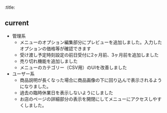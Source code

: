 :title:

## current

- 管理系
  - メニューのオプション編集部分にプレビューを追加しました。入力したオプションの価格等が確認できます
  - 受け渡し予定時刻設定の前日受付に2ヶ月前、3ヶ月前を追加しました
  - 売り切れ機能を追加しました
  - メニューのカテゴリー（CSV用）のUIを改善しました
- ユーザー系
  - 商品説明が長くなった場合に商品画像の下に回り込んで表示されるようになりました。
  - 過去の臨時休業日を表示しないようにしました
  - お店のページの詳細部分の表示を開閉にしてメニューにアクセスしやすくしました。
